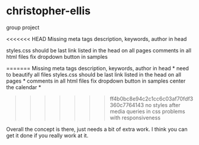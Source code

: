 # christopher-ellis

 group project

<<<<<<< HEAD
 Missing meta tags description, keywords, author in head
 
 styles.css should be last link listed in the head on all pages
 comments in all html files
 fix dropdown button in samples

=======
 Missing meta tags description, keywords, author in head *
 need to beautify all files
 styles.css should be last link listed in the head on all pages *
 comments in all html files
 fix dropdown button in samples
 center the calendar *
>>>>>>> ff4b0bc8e94c2c1cc6c03af70fdf3360c7764143
 no styles after media queries in css
 problems with responsiveness

 Overall the concept is there, just needs a bit of extra work. I think you can get it done if you really work at it.
